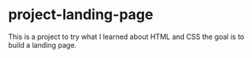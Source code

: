 # project-landing-page

This is a project to try what I learned about HTML and CSS the goal is to build a landing page.